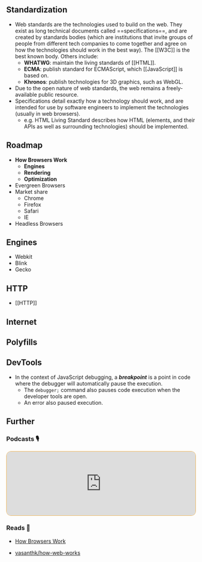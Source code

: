 ## Standardization

- Web standards are the technologies used to build on the web. They exist as long technical documents called ==specifications==, and are created by standards bodies (which are institutions that invite groups of people from different tech companies to come together and agree on how the technologies should work in the best way). The [[W3C]] is the best known body. Others include:
    - **WHATWG**: maintain the living standards of [[HTML]].
    - **ECMA**: publish standard for ECMAScript, which [[JavaScript]] is based on.
    - **Khronos**: publish technologies for 3D graphics, such as WebGL.
- Due to the open nature of web standards, the web remains a freely-available public resource.
- Specifications detail exactly how a technology should work, and are intended for use by software engineers to implement the technologies (usually in web browsers).
    - e.g. HTML Living Standard describes how HTML (elements, and their APIs as well as surrounding technologies) should be implemented.

## Roadmap

- **How Browsers Work**
    - **Engines**
    - **Rendering**
    - **Optimization**
- Evergreen Browsers
- Market share
    - Chrome
    - Firefox
    - Safari
    - IE
- Headless Browsers

## Engines

- Webkit
- Blink
- Gecko

## HTTP

- [[HTTP]]

## Internet

## Polyfills

## DevTools

- In the context of JavaScript debugging, a **_breakpoint_** is a point in code where the debugger will automatically pause the execution.
    - The `debugger;` command also pauses code execution when the developer tools are open.
    - An error also paused execution.

## Further

### Podcasts 🎙

<iframe style='margin-bottom: .5rem; display: block; height: 170px; width: 100%; border: 1px solid #edae49; border-radius: .75rem; box-sizing: content-box' src='https://podverse.fm/embed/player?episodeId=pRw8fREy9M_' title='Podverse Embed Player' class='pv-embed-player'>CodeNewbie - How do browsers work? (Lin Clark)</iframe>

### Reads 📄

- [How Browsers Work](https://web.dev/howbrowserswork/)

- [vasanthk/how-web-works](https://github.com/vasanthk/how-web-works#readme)
